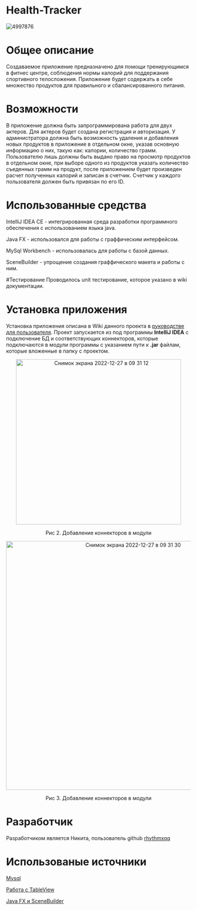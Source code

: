 # Health-Tracker
![4997876](https://user-images.githubusercontent.com/96514857/209620512-eafcafcc-c6b6-450a-a3af-a5242df1101e.png)
# Общее описание
Создаваемое приложение предназначено для помощи тренирующимся в фитнес центре, соблюдения нормы калорий для поддержания спортивного телосложения. Приложение будет содержать в себе множество продуктов для правильного и сбалансированного питания.
# Возможности
В приложение должна быть запрограммирована работа для двух актеров. Для актеров будет создана регистрация и авторизация. У администратора должна быть возможность удаления и добавления новых продуктов в приложение в отдельном окне, указав основную информацию о них, такую как: калории, количество грамм. Пользователю лишь должны быть выдано право на просмотр продуктов в отдельном окне, при выборе одного из продуктов указать количество съеденных грамм на продукт, после приложением будет произведен расчет полученных калорий и записан в счетчик. Счетчик у каждого пользователя должен быть привязан по его ID.

# Использованные средства

IntelliJ IDEA CE - интегрированная среда разработки программного обеспечения с использованием языка java.

Java FX - использовался для работы с граффическим интерфейсом.

MySql Workbench - использовалась для работы с базой данных.

SceneBuilder - упрощение создания граффического макета и работы с ним.

#Тестирование
Проводилось unit тестирование, которое указано в wiki документации.

# Установка приложения
Установка приложения описана в Wiki данного проекта в [руководстве для пользователя](https://github.com/rhythmxqq/health-Tracker/wiki/Руководство-для-пользователя). Проект запускается из под программы **IntelliJ IDEA** с подключение БД и соответствующих коннекторов, которые подключаются в модули программы с указанием пути к **.jar** файлам, которые вложенные в папку с проектом.
<p align="center">
<img width="450" alt="Снимок экрана 2022-12-27 в 09 31 12" src="https://user-images.githubusercontent.com/96514857/209622341-0f2471fe-871e-446a-8b27-413b6915a690.png">
</p>
<p align="center">
Рис 2. Добавление коннекторов в модули
</p>
<p align="center">
<img width="677" alt="Снимок экрана 2022-12-27 в 09 31 30" src="https://user-images.githubusercontent.com/96514857/209622365-a790024f-fbb7-41d4-948a-013381546dce.png">
</p>
<p align="center">
Рис 3. Добавление коннекторов в модули
</p>

# Разработчик
Разработчиком является Никита, пользователь github [rhythmxqq](https://github.com/rhythmxqq)

# Использованые источники

[Mysql](https://metanit.com/sql/)

[Работа с TableView](https://metanit.com/java/javafx/4.13.php)

[Java FX и SceneBuilder](https://habr.com/ru/post/474292/)
